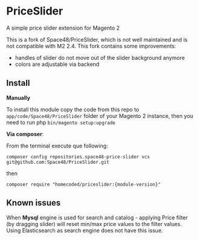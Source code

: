 # PriceSlider
A simple price slider extension for Magento 2

This is a fork of Space48/PriceSlider, which is not well maintained and is not compatible with M2 2.4. 
This fork contains some improvements:

- handles of slider do not move out of the slider background anymore
- colors are adjustable via backend

## Install
**Manually** 

To install this module copy the code from this repo to `app/code/Space48/PriceSlider` folder of your Magento 2 instance, then you need to run php `bin/magento setup:upgrade`

**Via composer**:

From the terminal execute que following:

`composer config repositories.space48-price-slider vcs git@github.com:Space48/PriceSlider.git`

then

`composer require "homecoded/priceslider:{module-version}"`

## Known issues

When **Mysql** engine is used for search and catalog - applying Price filter (by dragging slider) 
will reset min/max price values to the filter values.
Using Elasticsearch as search engine does not have this issue.
